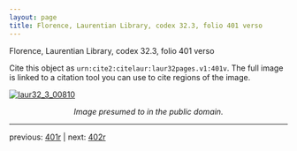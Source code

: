 ```yaml
---
layout: page
title: Florence, Laurentian Library, codex 32.3, folio 401 verso
---
```


Florence, Laurentian Library, codex 32.3, folio 401 verso

Cite this object as `urn:cite2:citelaur:laur32pages.v1:401v`.  The full image is linked to a citation tool you can use to cite regions of the image.

[![laur32_3_00810](http://www.homermultitext.org/iipsrv?IIIF=/project/homer/pyramidal/deepzoom/citelaur/laur32imgs/v1/laur32_3_00810.tif/full/800,/0/default.jpg)](http://www.homermultitext.org/ict2/?urn=urn:cite2:citelaur:laur32imgs.v1:laur32_3_00810) 

<p style="text-align: center; font-style: italic;">Image presumed to in the public domain.</p>

---

previous: [401r](../401r/) | next: [402r](../402r/)